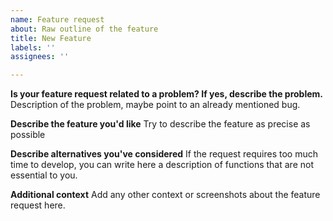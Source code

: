 ```yaml
---
name: Feature request
about: Raw outline of the feature
title: New Feature
labels: ''
assignees: ''

---
```


**Is your feature request related to a problem? If yes, describe the problem.**
Description of the problem, maybe point to an already mentioned bug.

**Describe the feature you'd like**
Try to describe the feature as precise as possible

**Describe alternatives you've considered**
If the request requires too much time to develop, you can write here a description of functions that are not essential to you.

**Additional context**
Add any other context or screenshots about the feature request here.

